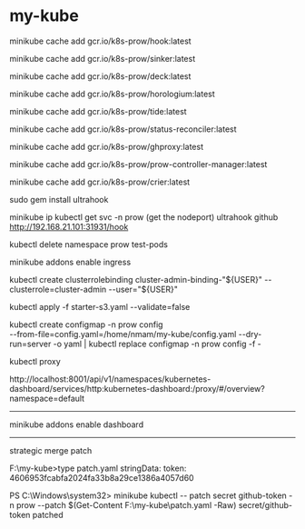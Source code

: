 # my-kube

minikube cache add gcr.io/k8s-prow/hook:latest

minikube cache add gcr.io/k8s-prow/sinker:latest

minikube cache add gcr.io/k8s-prow/deck:latest

minikube cache add gcr.io/k8s-prow/horologium:latest

minikube cache add gcr.io/k8s-prow/tide:latest

minikube cache add gcr.io/k8s-prow/status-reconciler:latest

minikube cache add gcr.io/k8s-prow/ghproxy:latest

minikube cache add gcr.io/k8s-prow/prow-controller-manager:latest

minikube cache add gcr.io/k8s-prow/crier:latest
 
sudo gem install ultrahook

minikube ip
kubectl get svc -n prow (get the nodeport)
ultrahook github http://192.168.21.101:31931/hook

kubectl delete namespace prow test-pods


minikube addons enable ingress

kubectl create clusterrolebinding cluster-admin-binding-"${USER}" --clusterrole=cluster-admin --user="${USER}"

kubectl apply -f starter-s3.yaml --validate=false

kubectl create configmap -n prow config \
--from-file=config.yaml=/home/nmam/my-kube/config.yaml --dry-run=server -o yaml | kubectl replace configmap -n prow config -f -


kubectl proxy

http://localhost:8001/api/v1/namespaces/kubernetes-dashboard/services/http:kubernetes-dashboard:/proxy/#/overview?namespace=default

-----
minikube addons enable dashboard

------
strategic merge patch

F:\my-kube>type patch.yaml
stringData:
  token: 4606953fcabfa2024fa33b8a29ce1386a4057d60

PS C:\Windows\system32> minikube kubectl -- patch secret github-token -n prow --patch $(Get-Content F:\my-kube\patch.yaml -Raw)
secret/github-token patched
